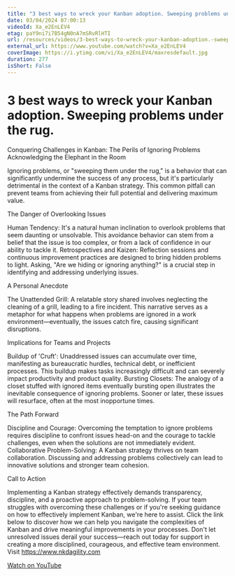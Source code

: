 ```yaml
---
title: "3 best ways to wreck your Kanban adoption. Sweeping problems under the rug."
date: 03/04/2024 07:00:13
videoId: Xa_e2EnLEV4
etag: paY9ni7i7B54gN0nA7mSRvRlHTI
url: /resources/videos/3-best-ways-to-wreck-your-kanban-adoption.-sweeping-problems-under-the-rug.
external_url: https://www.youtube.com/watch?v=Xa_e2EnLEV4
coverImage: https://i.ytimg.com/vi/Xa_e2EnLEV4/maxresdefault.jpg
duration: 277
isShort: False
---
```


# 3 best ways to wreck your Kanban adoption. Sweeping problems under the rug.

Conquering Challenges in Kanban: The Perils of Ignoring Problems
Acknowledging the Elephant in the Room

Ignoring problems, or "sweeping them under the rug," is a behavior that can significantly undermine the success of any process, but it's particularly detrimental in the context of a Kanban strategy. This common pitfall can prevent teams from achieving their full potential and delivering maximum value.

The Danger of Overlooking Issues

Human Tendency: It's a natural human inclination to overlook problems that seem daunting or unsolvable. This avoidance behavior can stem from a belief that the issue is too complex, or from a lack of confidence in our ability to tackle it.
Retrospectives and Kaizen: Reflection sessions and continuous improvement practices are designed to bring hidden problems to light. Asking, "Are we hiding or ignoring anything?" is a crucial step in identifying and addressing underlying issues.

A Personal Anecdote

The Unattended Grill: A relatable story shared involves neglecting the cleaning of a grill, leading to a fire incident. This narrative serves as a metaphor for what happens when problems are ignored in a work environment—eventually, the issues catch fire, causing significant disruptions.

Implications for Teams and Projects

Buildup of 'Cruft': Unaddressed issues can accumulate over time, manifesting as bureaucratic hurdles, technical debt, or inefficient processes. This buildup makes tasks increasingly difficult and can severely impact productivity and product quality.
Bursting Closets: The analogy of a closet stuffed with ignored items eventually bursting open illustrates the inevitable consequence of ignoring problems. Sooner or later, these issues will resurface, often at the most inopportune times.

The Path Forward

Discipline and Courage: Overcoming the temptation to ignore problems requires discipline to confront issues head-on and the courage to tackle challenges, even when the solutions are not immediately evident.
Collaborative Problem-Solving: A Kanban strategy thrives on team collaboration. Discussing and addressing problems collectively can lead to innovative solutions and stronger team cohesion.

Call to Action

Implementing a Kanban strategy effectively demands transparency, discipline, and a proactive approach to problem-solving. If your team struggles with overcoming these challenges or if you're seeking guidance on how to effectively implement Kanban, we're here to assist. Click the link below to discover how we can help you navigate the complexities of Kanban and drive meaningful improvements in your processes. Don't let unresolved issues derail your success—reach out today for support in creating a more disciplined, courageous, and effective team environment. Visit https://www.nkdagility.com

[Watch on YouTube](https://www.youtube.com/watch?v=Xa_e2EnLEV4)
